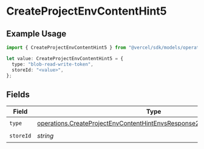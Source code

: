 # CreateProjectEnvContentHint5

## Example Usage

```typescript
import { CreateProjectEnvContentHint5 } from "@vercel/sdk/models/operations/createprojectenv.js";

let value: CreateProjectEnvContentHint5 = {
  type: "blob-read-write-token",
  storeId: "<value>",
};
```

## Fields

| Field                                                                                                                                                                | Type                                                                                                                                                                 | Required                                                                                                                                                             | Description                                                                                                                                                          |
| -------------------------------------------------------------------------------------------------------------------------------------------------------------------- | -------------------------------------------------------------------------------------------------------------------------------------------------------------------- | -------------------------------------------------------------------------------------------------------------------------------------------------------------------- | -------------------------------------------------------------------------------------------------------------------------------------------------------------------- |
| `type`                                                                                                                                                               | [operations.CreateProjectEnvContentHintEnvsResponse201ApplicationJSONType](../../models/operations/createprojectenvcontenthintenvsresponse201applicationjsontype.md) | :heavy_check_mark:                                                                                                                                                   | N/A                                                                                                                                                                  |
| `storeId`                                                                                                                                                            | *string*                                                                                                                                                             | :heavy_check_mark:                                                                                                                                                   | N/A                                                                                                                                                                  |